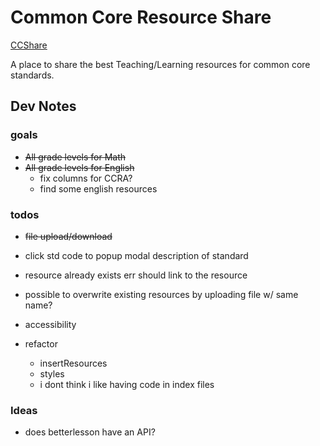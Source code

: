 # Common Core Resource Share

[CCShare](https://ccshare.herokuapp.com/cc/)

A place to share the best Teaching/Learning resources for common core standards.

## Dev Notes

### goals

- <s>All grade levels for Math</s>
- <s>All grade levels for English</s>
  - fix columns for CCRA?
  - find some english resources

### todos
- <s>file upload/download</s>

- click std code to popup modal description of standard
- resource already exists err should link to the resource

- possible to overwrite existing resources by
  uploading file w/ same name?

- accessibility

- refactor
  - insertResources
  - styles
  - i dont think i like having code in index files

### Ideas
- does betterlesson have an API?

